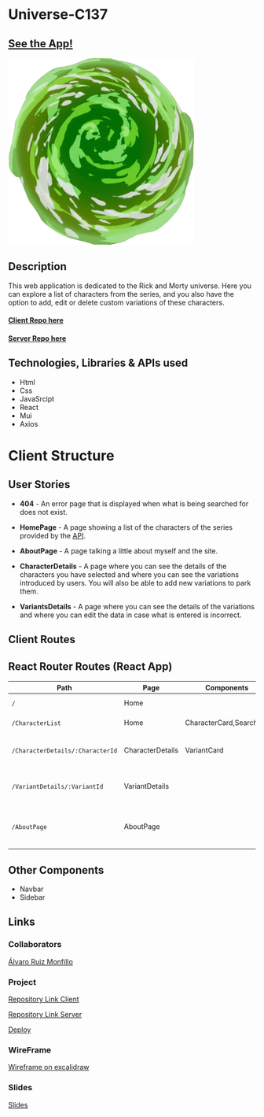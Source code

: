 # Universe-C137

## [See the App!](https://universe-c137.netlify.app/)

![App Logo](./src/assets/images/portal.png)

## Description

This web application is dedicated to the Rick and Morty universe. Here you can explore a list of characters from the series, and you also have the option to add, edit or delete custom variations of these characters.

#### [Client Repo here](https://github.com/alvarox86/UniverseC137)

#### [Server Repo here](https://github.com/alvarox86/json-server-UniverseC137)

## Technologies, Libraries & APIs used

- Html
- Css
- JavaSrcipt
- React
- Mui
- Axios

# Client Structure

## User Stories

- **404** - An error page that is displayed when what is being searched for does not exist.

- **HomePage** - A page showing a list of the characters of the series provided by the [API](https://rickandmortyapi.com/documentation/#get-all-characters).

- **AboutPage** - A page talking a little about myself and the site.

- **CharacterDetails** - A page where you can see the details of the characters you have selected and where you can see the variations introduced by users. You will also be able to add new variations to park them.

- **VariantsDetails** - A page where you can see the details of the variations and where you can edit the data in case what is entered is incorrect.

## Client Routes

## React Router Routes (React App)

| Path                             | Page             | Components              | Behavior                              |
| -------------------------------- | ---------------- | ----------------------- | ------------------------------------- |
| `/`                              | Home             |                         | Home page                             |
| `/CharacterList`                 | Home             | CharacterCard,SearchBar | List of the characters                |
| `/CharacterDetails/:CharacterId` | CharacterDetails | VariantCard             | Details and info about the character  |
| `/VariantDetails/:VariantId`     | VariantDetails   |                         | Details and info about the variation  |
| `/AboutPage`                     | AboutPage        |                         | Page about the page and the developer |

## Other Components

- Navbar
- Sidebar

## Links

### Collaborators

[Álvaro Ruiz Monfillo](https://github.com/alvarox86)

### Project

[Repository Link Client](https://github.com/alvarox86/UniverseC137)

[Repository Link Server](https://github.com/alvarox86/json-server-UniverseC137)

[Deploy](https://universe-c137.netlify.app/)

### WireFrame

[Wireframe on excalidraw](https://excalidraw.com/)

### Slides

[Slides](https://www.canva.com/design/DAGo68SNJ9A/nVVfmbr74MPrRnoJDhoQkw/edit?utm_content=DAGo68SNJ9A&utm_campaign=designshare&utm_medium=link2&utm_source=sharebutton)
